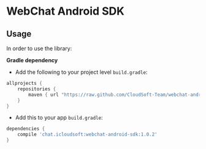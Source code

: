# WebChat Android SDK
Usage
-----

In order to use the library:

**Gradle dependency**

  -  Add the following to your project level `build.gradle`:

```gradle
allprojects {
	repositories {
		maven { url "https://raw.github.com/CloudSoft-Team/webchat-android-sdk/master" }
	}
}
```
  -  Add this to your app `build.gradle`:

```gradle
dependencies {
	compile 'chat.icloudsoft:webchat-android-sdk:1.0.2'
}
```
